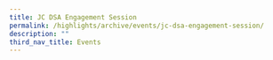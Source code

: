 ```yaml
---
title: JC DSA Engagement Session
permalink: /highlights/archive/events/jc-dsa-engagement-session/
description: ""
third_nav_title: Events
---
```

